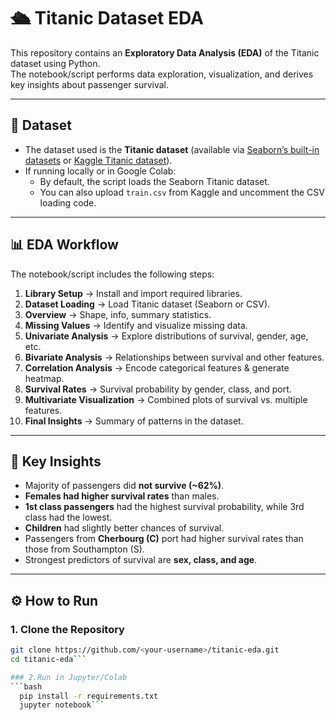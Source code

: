# 🛳️ Titanic Dataset EDA  

This repository contains an **Exploratory Data Analysis (EDA)** of the Titanic dataset using Python.  
The notebook/script performs data exploration, visualization, and derives key insights about passenger survival.  

---

## 📂 Dataset  
- The dataset used is the **Titanic dataset** (available via [Seaborn’s built-in datasets](https://seaborn.pydata.org/generated/seaborn.load_dataset.html) or [Kaggle Titanic dataset](https://www.kaggle.com/c/titanic/data)).  
- If running locally or in Google Colab:  
  - By default, the script loads the Seaborn Titanic dataset.  
  - You can also upload `train.csv` from Kaggle and uncomment the CSV loading code.  

---

## 📊 EDA Workflow  

The notebook/script includes the following steps:  

1. **Library Setup** → Install and import required libraries.  
2. **Dataset Loading** → Load Titanic dataset (Seaborn or CSV).  
3. **Overview** → Shape, info, summary statistics.  
4. **Missing Values** → Identify and visualize missing data.  
5. **Univariate Analysis** → Explore distributions of survival, gender, age, etc.  
6. **Bivariate Analysis** → Relationships between survival and other features.  
7. **Correlation Analysis** → Encode categorical features & generate heatmap.  
8. **Survival Rates** → Survival probability by gender, class, and port.  
9. **Multivariate Visualization** → Combined plots of survival vs. multiple features.  
10. **Final Insights** → Summary of patterns in the dataset.  

---

## 📌 Key Insights  

- Majority of passengers did **not survive (~62%)**.  
- **Females had higher survival rates** than males.  
- **1st class passengers** had the highest survival probability, while 3rd class had the lowest.  
- **Children** had slightly better chances of survival.  
- Passengers from **Cherbourg (C)** port had higher survival rates than those from Southampton (S).  
- Strongest predictors of survival are **sex, class, and age**.  

---

## ⚙️ How to Run  

### 1. Clone the Repository  
```bash
git clone https://github.com/<your-username>/titanic-eda.git
cd titanic-eda```

### 2.Run in Jupyter/Colab
```bash
  pip install -r requirements.txt
  jupyter notebook```




